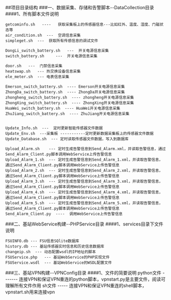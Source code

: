 ##项目目录结构
###一、数据采集、存储和告警脚本--DataCollection目录
####1、所有脚本文件说明    

	getcominfo.sh   ----   获取采集板上的传感器信息---比如红外、温度、湿度、门磁状态等
	air_condition.sh  ---  空调信息采集         
	simpleget.sh  ---  获取所有传感信息的调试文件       
     
	DongLi_switch_battery.sh   ---  开关电源信息采集
	switch_battery.sh     ---  开关电源信息采集
   
	door.sh   ---  门禁信息采集                   
	heatswap.sh   --- 热交换设备信息采集   
	ele_meter.sh  --- 电表信息采集             
   
	Emerson_switch_battery.sh  ---- Emerson开关电源信息采集
	ZhongDa_switch_battery.sh  ---- ZhongDa开关电源信息采集        
	zhongheng_switch_battery.sh  ---- zhongheng开关电源信息采集                  
	ZhongXing_switch_battery.sh  ---- ZhongXing开关电源信息采集     
	HuaWei_switch_battery.sh  ---- HuaWei开关电源信息采集   
	ZhuJiang_switch_battery.sh  ---- ZhuJiang开关电源信息采集


	Update_Info.sh  ---  定时更新智能传感器文件数据
	Update_Env.sh  ---采集板 -----------定时更新数据采集板上的传感器文件数据    
	Update_Database.sh  --- 定时读取传感器文件数据，写入到数据库   

	Upload_Alarm.sh    --- 定时生成告警信息到Send_Alarm.xml，并读取告警信息，通过Send_Alarm_Client.py脚本调用WebService上传告警信息   
 	Upload_Alarm_1.sh  --- 定时生成告警信息到Send_Alarm_1.xml，并读取告警信息，通过Send_Alarm_Client.py脚本调用WebService上传告警信息 
	Upload_Alarm_2.sh  --- 定时生成告警信息到Send_Alarm_2.xml，并读取告警信息，通过Send_Alarm_Client.py脚本调用WebService上传告警信息 
	Upload_Alarm_3.sh  --- 定时生成告警信息到Send_Alarm_3.xml，并读取告警信息，通过Send_Alarm_Client.py脚本调用WebService上传告警信息
	Upload_Alarm_4.sh  --- 定时生成告警信息到Send_Alarm_4.xml，并读取告警信息，通过Send_Alarm_Client.py脚本调用WebService上传告警信息 
	Upload_Alarm_5.sh  --- 定时生成告警信息到Send_Alarm_5.xml，并读取告警信息，通过Send_Alarm_Client.py脚本调用WebService上传告警信息   
    Send_Alarm_Client.py  ----  调用WebService上传告警信息 

###二、基站WebService构建--PHPService目录
####1、services目录下文件说明

	FSUINFO.db --- FSU信息SQlite数据库      
	history.db --- 基站传感器实时信息和历史信息数据库           
	changeip.sh  --- 动态配置wsdl的IP地址的脚本                       
	FSUService.php   --- 基站WebService的PHP实现文件
	FSUService.wsdl  --- 基站WebService的WSDL配置文件 

###三、基站VPN构建--VPNConfig目录
####1、文件的简要说明
	python文件 -------  连接VPN和保证VPN重连的python脚本，vpnstart.py是主要文件，阅读可理解所有文件作用
	sh文件 ----- 连接VPN和保证VPN重连的shell脚本，vpnstart.sh用来连接vpn

    
     
     
     
     